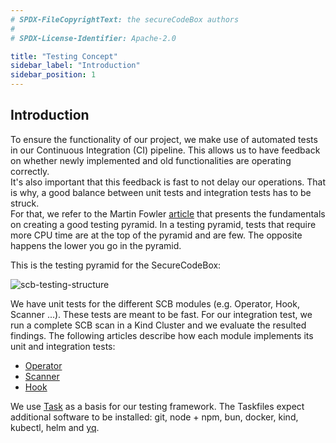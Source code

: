 ```yaml
---
# SPDX-FileCopyrightText: the secureCodeBox authors
#
# SPDX-License-Identifier: Apache-2.0

title: "Testing Concept"
sidebar_label: "Introduction"
sidebar_position: 1
---
```


## Introduction
To ensure the functionality of our project, we make use of automated tests in our Continuous Integration (CI) pipeline. This allows us to have feedback on whether newly implemented and old functionalities are operating correctly.  
It's also important that this feedback is fast to not delay our operations. That is why, a good balance between unit tests and integration tests has to be struck.  
For that, we refer to the Martin Fowler [article](https://martinfowler.com/articles/practical-test-pyramid.html) that presents the fundamentals on creating a good testing pyramid. In a testing pyramid, tests that require more CPU time are at the top of the pyramid and are few. The opposite happens the lower you go in the pyramid.

This is the testing pyramid for the SecureCodeBox:

![scb-testing-structure](/img/docs/testing/scb-testing.png)

We have unit tests for the different SCB modules (e.g. Operator, Hook, Scanner ...). These tests are meant to be fast. For our integration test, we run a complete SCB scan in a Kind Cluster and we evaluate the resulted findings.
The following articles describe how each module implements its unit and integration tests:

* [Operator](/docs/contributing/test-concept/operator-test)
* [Scanner](/docs/contributing/test-concept/scanner-test)
* [Hook](/docs/contributing/test-concept/hook-test)
  
We use [Task](https://taskfile.dev/) as a basis for our testing framework. The Taskfiles expect additional software to be installed:
git, node + npm, bun, docker, kind, kubectl, helm and [yq](https://github.com/mikefarah/yq/).
